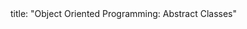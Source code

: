 <frontmatter>
title: "Object Oriented Programming: Abstract Classes"
</frontmatter>

<include src="index-body.md" boilerplate />
